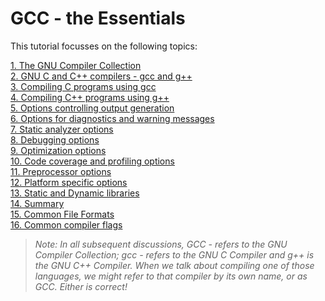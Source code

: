 # GCC - the Essentials

This tutorial focusses on the following topics:

[1. The GNU Compiler Collection](/GCC/01.The-GNU-Compiler-Collection.md)  
[2. GNU C and C++ compilers - gcc and g++](/GCC/02.GNU-C-and-C++compilers-gcc-and-g++.md)  
[3. Compiling C programs using gcc](/GCC/03.Compiling-C-programs-using-gcc.md)  
[4. Compiling C++ programs using g++](/GCC/04.Compiling-C++programs-using-g++.md)  
[5. Options controlling output generation](/GCC/05.Options-controlling-output-generation.md)  
[6. Options for diagnostics and warning messages](/GCC/06.Options-for-diagnostics-and-warning-messages.md)  
[7. Static analyzer options](/GCC/07.Static-analyzer-options.md)  
[8. Debugging options](/GCC/08.Debugging-options.md)  
[9. Optimization options](/GCC/09.Optimization-options.md)  
[10. Code coverage and profiling options](/GCC/10.Code-coverage-and-profiling-options.md)  
[11. Preprocessor options](/GCC/11.Preprocessor-options.md)  
[12. Platform specific options](/GCC/12.Platform-specific-options.md)  
[13. Static and Dynamic libraries](/GCC/13.Static-and-Dynamic-libraries.md)  
[14. Summary](/GCC/14.Summary.md)  
[15. Common File Formats](/GCC/15.Common-File-Formats.md)  
[16. Common compiler flags](/GCC/16.Common-compiler-flags.md)  


> *Note: In all subsequent discussions, GCC - refers to the GNU Compiler Collection; gcc - refers to the GNU C Compiler and g++ is the GNU C++ Compiler. When we talk about compiling one of those languages, we might refer to that compiler by its own name, or as GCC. Either is correct!*
